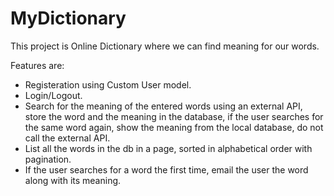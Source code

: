 # MyDictionary
This project is Online Dictionary where we can find meaning for our words.

Features are:
- Registeration using Custom User model.
- Login/Logout.
- Search for the meaning of the entered words using an external API, store the word and the meaning in the database, 
   if the user searches for the same word again, show the meaning from the local database, do not call the external API.
- List all the words in the db in a page, sorted in alphabetical order with pagination.
- If the user searches for a word the first time, email the user the word along with its meaning.

